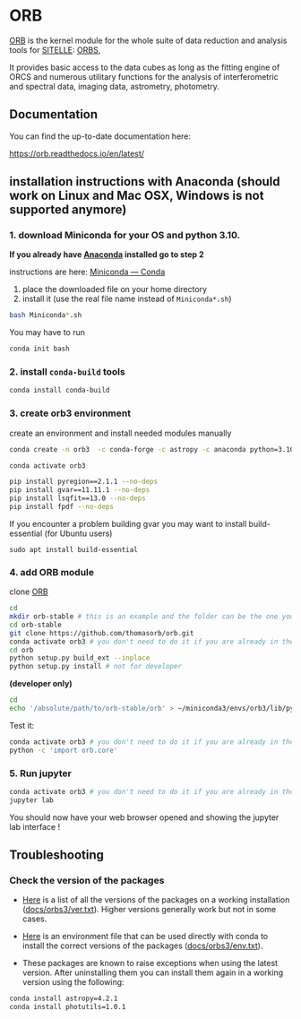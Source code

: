 # ORB

[ORB](https://github.com/thomasorb/orb) is the kernel module for the
whole suite of data reduction and analysis tools for
[SITELLE](http://www.cfht.hawaii.edu/Instruments/Sitelle):
[ORBS](https://github.com/thomasorb/orbs),

It provides basic access to the data cubes as long as the fitting
engine of ORCS and numerous utilitary functions for the analysis of
interferometric and spectral data, imaging data, astrometry,
photometry.


## Documentation

You can find the up-to-date documentation here:

https://orb.readthedocs.io/en/latest/



## installation instructions with Anaconda (should work on Linux and Mac OSX, Windows is not supported anymore)

### 1. download Miniconda for your OS and python 3.10.

**If you already have [Anaconda](https://www.anaconda.com/) installed go to step 2**

instructions are here: [Miniconda — Conda](https://conda.io/miniconda.html)
1. place the downloaded file on your home directory
2. install it (use the real file name instead of `Miniconda*.sh`)
```bash
bash Miniconda*.sh
```
You may have to run
```bash
conda init bash
```

### 2. install `conda-build` tools
```bash
conda install conda-build
```

### 3. create orb3 environment

create an environment and install needed modules manually

```bash
conda create -n orb3  -c conda-forge -c astropy -c anaconda python=3.10.8 numpy scipy matplotlib astropy cython h5py dill pandas pytables jupyterlab photutils astroquery reproject gitpython

conda activate orb3

pip install pyregion==2.1.1 --no-deps
pip install gvar==11.11.1 --no-deps
pip install lsqfit==13.0 --no-deps
pip install fpdf --no-deps
```

If you encounter a problem building gvar you may want to install build-essential (for Ubuntu users)
```
sudo apt install build-essential
```

### 4. add ORB module

clone [ORB](https://github.com/thomasorb/orb)
```bash
cd
mkdir orb-stable # this is an example and the folder can be the one you wish (but the following lines must be changed accordingly)
cd orb-stable
git clone https://github.com/thomasorb/orb.git
conda activate orb3 # you don't need to do it if you are already in the orb3 environment
cd orb
python setup.py build_ext --inplace
python setup.py install # not for developer
```
**(developer only)**
```bash
cd
echo '/absolute/path/to/orb-stable/orb' > ~/miniconda3/envs/orb3/lib/python3.10/site-packages/conda.pth
```

Test it:
```bash
conda activate orb3 # you don't need to do it if you are already in the orb3 environment
python -c 'import orb.core'
```

### 5. Run jupyter

```bash
conda activate orb3 # you don't need to do it if you are already in the orb3 environment
jupyter lab
```
You should now have your web browser opened and showing the jupyter lab interface !


## Troubleshooting

### Check the version of the packages

- [Here](docs/orb3-ver.txt) is a list of all the versions of the packages on a working installation ([docs/orbs3/ver.txt](docs/orb3-ver.txt)). Higher versions generally work but not in some cases.

- [Here](docs/orb3-env.txt) is an environment file that can be used directly with conda to install the correct versions of the packages ([docs/orbs3/env.txt](docs/orb3-env.txt)).

- These packages are known to raise exceptions when using the latest version. After uninstalling them you can install them again in a working version using the following:
```bash
conda install astropy=4.2.1
conda install photutils=1.0.1
```


	  
